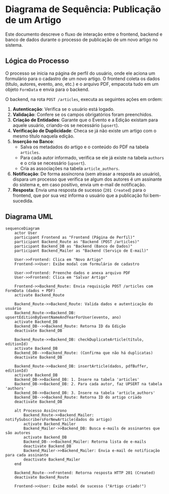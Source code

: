 # Diagrama de Sequência: Publicação de um Artigo

Este documento descreve o fluxo de interação entre o frontend, backend e banco de dados durante o processo de publicação de um novo artigo no sistema.

## Lógica do Processo

O processo se inicia na página de perfil do usuário, onde ele aciona um formulário para o cadastro de um novo artigo. O frontend coleta os dados (título, autores, evento, ano, etc.) e o arquivo PDF, empacota tudo em um objeto `FormData` e envia para o backend.

O backend, na rota `POST /articles`, executa as seguintes ações em ordem:
1.  **Autenticação**: Verifica se o usuário está logado.
2.  **Validação**: Confere se os campos obrigatórios foram preenchidos.
3.  **Criação de Entidades**: Garante que o Evento e a Edição existam para aquele usuário, criando-os se necessário (`upsert`).
4.  **Verificação de Duplicidade**: Checa se já não existe um artigo com o mesmo título naquela edição.
5.  **Inserção no Banco**:
    *   Salva os metadados do artigo e o conteúdo do PDF na tabela `articles`.
    *   Para cada autor informado, verifica se ele já existe na tabela `authors` e o cria se necessário (`upsert`).
    *   Cria as associações na tabela `article_authors`.
6.  **Notificação**: De forma assíncrona (sem atrasar a resposta ao usuário), dispara um processo que verifica se algum dos autores é um assinante do sistema e, em caso positivo, envia um e-mail de notificação.
7.  **Resposta**: Envia uma resposta de sucesso (`201 Created`) para o frontend, que por sua vez informa o usuário que a publicação foi bem-sucedida.

## Diagrama UML

```mermaid
sequenceDiagram
    actor User
    participant Frontend as "Frontend (Página de Perfil)"
    participant Backend_Route as "Backend (POST /articles)"
    participant Backend_DB as "Backend (Banco de Dados)"
    participant Backend_Mailer as "Backend (Serviço de E-mail)"

    User->>Frontend: Clica em "Novo Artigo"
    Frontend->>User: Exibe modal com formulário de cadastro

    User->>Frontend: Preenche dados e anexa arquivo PDF
    User->>Frontend: Clica em "Salvar Artigo"

    Frontend->>Backend_Route: Envia requisição POST /articles com FormData (dados + PDF)
    activate Backend_Route

    Backend_Route->>Backend_Route: Valida dados e autenticação do usuário
    Backend_Route->>Backend_DB: upsertEditionByEventNameAndYearForUser(evento, ano)
    activate Backend_DB
    Backend_DB-->>Backend_Route: Retorna ID da Edição
    deactivate Backend_DB

    Backend_Route->>Backend_DB: checkDuplicateArticle(título, editionId)
    activate Backend_DB
    Backend_DB-->>Backend_Route: (Confirma que não há duplicatas)
    deactivate Backend_DB

    Backend_Route->>Backend_DB: insertArticle(dados, pdfBuffer, editionId)
    activate Backend_DB
    Backend_DB->>Backend_DB: 1. Insere na tabela 'articles'
    Backend_DB->>Backend_DB: 2. Para cada autor, faz UPSERT na tabela 'authors'
    Backend_DB->>Backend_DB: 3. Insere na tabela 'article_authors'
    Backend_DB-->>Backend_Route: Retorna ID do artigo criado
    deactivate Backend_DB

    alt Processo Assíncrono
        Backend_Route->>Backend_Mailer: notifySubscribersForNewArticle(dados do artigo)
        activate Backend_Mailer
        Backend_Mailer->>Backend_DB: Busca e-mails de assinantes que são autores
        activate Backend_DB
        Backend_DB-->>Backend_Mailer: Retorna lista de e-mails
        deactivate Backend_DB
        Backend_Mailer->>Backend_Mailer: Envia e-mail de notificação para cada assinante
        deactivate Backend_Mailer
    end

    Backend_Route-->>Frontend: Retorna resposta HTTP 201 (Created)
    deactivate Backend_Route

    Frontend->>User: Exibe modal de sucesso ("Artigo criado!")
```
